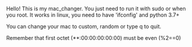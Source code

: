 Hello! This is my mac_changer. You just need to run it
with sudo or when you root. It works in linux, you need
to have 'ifconfig' and python 3.7+

You can change your mac to custom, random or type q to quit.

Remember that first octet (**:00:00:00:00:00) must be
even (%2==0)
